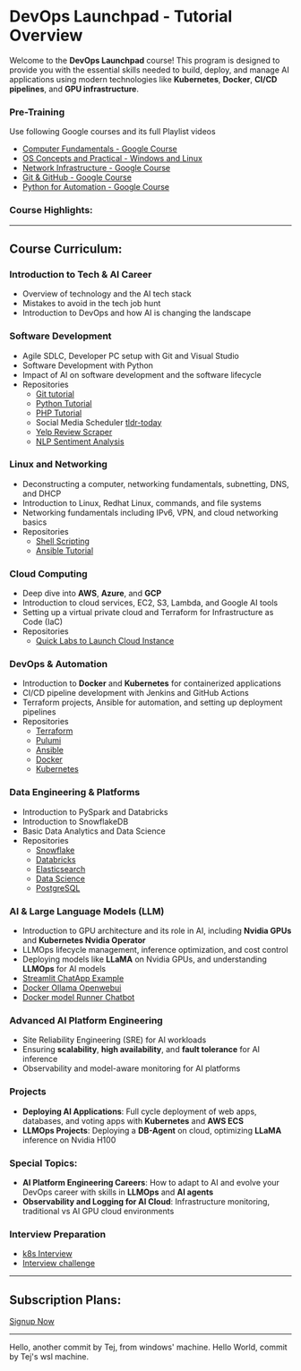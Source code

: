 

# **DevOps Launchpad - Tutorial Overview**

Welcome to the **DevOps Launchpad** course! This program is designed to provide you with the essential skills needed to build, deploy, and manage AI applications using modern technologies like **Kubernetes**, **Docker**, **CI/CD pipelines**, and **GPU infrastructure**.


### Pre-Training

Use following Google courses and its full Playlist videos

* [Computer Fundamentals - Google Course](https://youtu.be/Z_hU2zm4_S8?si=geAUli_1_u2ITGui) 
* [OS Concepts and Practical - Windows and Linux](https://youtu.be/1x4zh2BLuh0?si=wEQkRXT1FW2NaX33)
* [Network Infrastructure - Google Course](https://youtu.be/u08ks4xUheM?si=DKqY8BCoHx4nDoVt)
* [Git & GitHub - Google Course](https://youtu.be/0szcEwY-INI?si=tG9t5CdDlUa04dO2)
* [Python for Automation - Google Course](https://youtu.be/wgYbksLbaqU?si=md7wr-LZ8dKEcCl7)

  
### **Course Highlights:**


---

## **Course Curriculum:**

### **Introduction to Tech & AI Career**

* Overview of technology and the AI tech stack
* Mistakes to avoid in the tech job hunt
* Introduction to DevOps and how AI is changing the landscape

### **Software Development**

* Agile SDLC, Developer PC setup with Git and Visual Studio
* Software Development with Python
* Impact of AI on software development and the software lifecycle
* Repositories
  - [Git tutorial](https://github.com/becloudready/git-tutorials)
  - [Python Tutorial](https://github.com/becloudready/python-tutorials)
  - [PHP Tutorial](https://github.com/becloudready/php-tutorials)
  - Social Media Scheduler [tldr-today](https://github.com/becloudready/tldr-today)
  - [Yelp Review Scraper](https://github.com/becloudready/my_yelp_reviews)
  - [NLP Sentiment Analysis](https://github.com/becloudready/cloud-sentiment-analysis)
  
### **Linux and Networking**

* Deconstructing a computer, networking fundamentals, subnetting, DNS, and DHCP
* Introduction to Linux, Redhat Linux, commands, and file systems
* Networking fundamentals including IPv6, VPN, and cloud networking basics
* Repositories
  - [Shell Scripting](https://github.com/becloudready/bash-tutorials)
  - [Ansible Tutorial](https://github.com/becloudready/ansible-tutorials)

### **Cloud Computing**

* Deep dive into **AWS**, **Azure**, and **GCP**
* Introduction to cloud services, EC2, S3, Lambda, and Google AI tools
* Setting up a virtual private cloud and Terraform for Infrastructure as Code (IaC)
* Repositories
  - [Quick Labs to Launch Cloud Instance](https://github.com/becloudready/quick-labs)


### **DevOps & Automation**

* Introduction to **Docker** and **Kubernetes** for containerized applications
* CI/CD pipeline development with Jenkins and GitHub Actions
* Terraform projects, Ansible for automation, and setting up deployment pipelines
* Repositories
  - [Terraform](https://github.com/becloudready/terraform-tutorials)
  - [Pulumi](https://github.com/becloudready/pulumi-tutorials)
  - [Ansible](https://github.com/becloudready/ansible-tutorials)
  - [Docker](https://github.com/becloudready/docker-tutorials)
  - [Kubernetes](https://github.com/becloudready/kubernetes-tutorials)

### **Data Engineering & Platforms**

* Introduction to PySpark and Databricks
* Introduction to SnowflakeDB
* Basic Data Analytics and Data Science
* Repositories
  - [Snowflake](https://github.com/becloudready/snowflake-tutorials)
  - [Databricks](https://github.com/kchandan/azure-databricks-terraform)
  - [Elasticsearch](https://github.com/becloudready/es-tutorials)
  - [Data Science](https://github.com/becloudready/datascience-tutorials)
  - [PostgreSQL](https://github.com/becloudready/pgsql-tutorials)



### **AI & Large Language Models (LLM)**

* Introduction to GPU architecture and its role in AI, including **Nvidia GPUs** and **Kubernetes Nvidia Operator**
* LLMOps lifecycle management, inference optimization, and cost control
* Deploying models like **LLaMA** on Nvidia GPUs, and understanding **LLMOps** for AI models
* [Streamlit ChatApp Example](./streamlit-chatbot)
* [Docker Ollama Openwebui](./docker-ollama-openwebui)
* [Docker model Runner Chatbot](./docker-model-runner-chatbot)

### **Advanced AI Platform Engineering**

* Site Reliability Engineering (SRE) for AI workloads
* Ensuring **scalability**, **high availability**, and **fault tolerance** for AI inference
* Observability and model-aware monitoring for AI platforms

### **Projects**

* **Deploying AI Applications**: Full cycle deployment of web apps, databases, and voting apps with **Kubernetes** and **AWS ECS**
* **LLMOps Projects**: Deploying a **DB-Agent** on cloud, optimizing **LLaMA** inference on Nvidia H100

### **Special Topics:**

* **AI Platform Engineering Careers**: How to adapt to AI and evolve your DevOps career with skills in **LLMOps** and **AI agents**
* **Observability and Logging for AI Cloud**: Infrastructure monitoring, traditional vs AI GPU cloud environments

### **Interview Preparation**
* [k8s Interview](https://github.com/becloudready/k8s-interview-action)
* [Interview challenge](https://github.com/becloudready/interview-challenges)
---

## **Subscription Plans:**

[Signup Now](https://becloudready.teachable.com/p/ai-platform-engineer)

---

Hello, another commit by Tej, from windows' machine. 
Hello World, commit by Tej's wsl machine.

